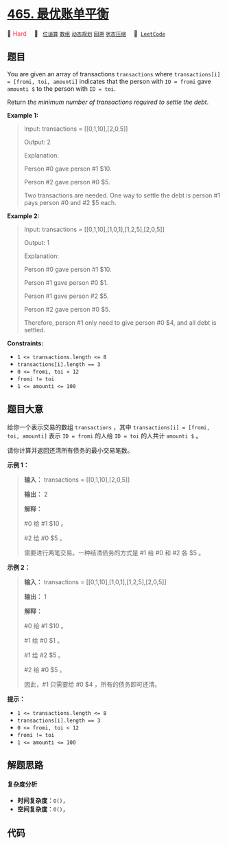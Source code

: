 # [465. 最优账单平衡](https://leetcode.com/problems/optimal-account-balancing)

🔴 <font color=#ff334b>Hard</font>&emsp; 🔖&ensp; [`位运算`](/tag/bit-manipulation.md) [`数组`](/tag/array.md) [`动态规划`](/tag/dynamic-programming.md) [`回溯`](/tag/backtracking.md) [`状态压缩`](/tag/bitmask.md)&emsp; 🔗&ensp;[`LeetCode`](https://leetcode.com/problems/optimal-account-balancing)

## 题目

You are given an array of transactions `transactions` where `transactions[i] =
[fromi, toi, amounti]` indicates that the person with `ID = fromi` gave
`amounti $` to the person with `ID = toi`.

Return _the minimum number of transactions required to settle the debt_.



**Example 1:**

> Input: transactions = [[0,1,10],[2,0,5]]
> 
> Output: 2
> 
> Explanation:
> 
> Person #0 gave person #1 $10.
> 
> Person #2 gave person #0 $5.
> 
> Two transactions are needed. One way to settle the debt is person #1 pays person #0 and #2 $5 each.

**Example 2:**

> Input: transactions = [[0,1,10],[1,0,1],[1,2,5],[2,0,5]]
> 
> Output: 1
> 
> Explanation:
> 
> Person #0 gave person #1 $10.
> 
> Person #1 gave person #0 $1.
> 
> Person #1 gave person #2 $5.
> 
> Person #2 gave person #0 $5.
> 
> Therefore, person #1 only need to give person #0 $4, and all debt is settled.

**Constraints:**

  * `1 <= transactions.length <= 8`
  * `transactions[i].length == 3`
  * `0 <= fromi, toi < 12`
  * `fromi != toi`
  * `1 <= amounti <= 100`


## 题目大意

给你一个表示交易的数组 `transactions` ，其中 `transactions[i] = [fromi, toi, amounti]` 表示
`ID = fromi` 的人给 `ID = toi` 的人共计 `amounti $` 。

请你计算并返回还清所有债务的最小交易笔数。



**示例 1：**

> 
> 
> 
> 
> 
> **输入：** transactions = [[0,1,10],[2,0,5]]
> 
> **输出：** 2
> 
> **解释：**
> 
> #0 给 #1 $10 。
> 
> #2 给 #0 $5 。
> 
> 需要进行两笔交易。一种结清债务的方式是 #1 给 #0 和 #2 各 $5 。

**示例 2：**

> 
> 
> 
> 
> 
> **输入：** transactions = [[0,1,10],[1,0,1],[1,2,5],[2,0,5]]
> 
> **输出：** 1
> 
> **解释：**
> 
> #0 给 #1 $10 。
> 
> #1 给 #0 $1 。
> 
> #1 给 #2 $5 。
> 
> #2 给 #0 $5 。
> 
> 因此，#1 只需要给 #0 $4 ，所有的债务即可还清。
> 
> 



**提示：**

  * `1 <= transactions.length <= 8`
  * `transactions[i].length == 3`
  * `0 <= fromi, toi < 12`
  * `fromi != toi`
  * `1 <= amounti <= 100`


## 解题思路

#### 复杂度分析

- **时间复杂度**：`O()`，
- **空间复杂度**：`O()`，

## 代码

```javascript

```